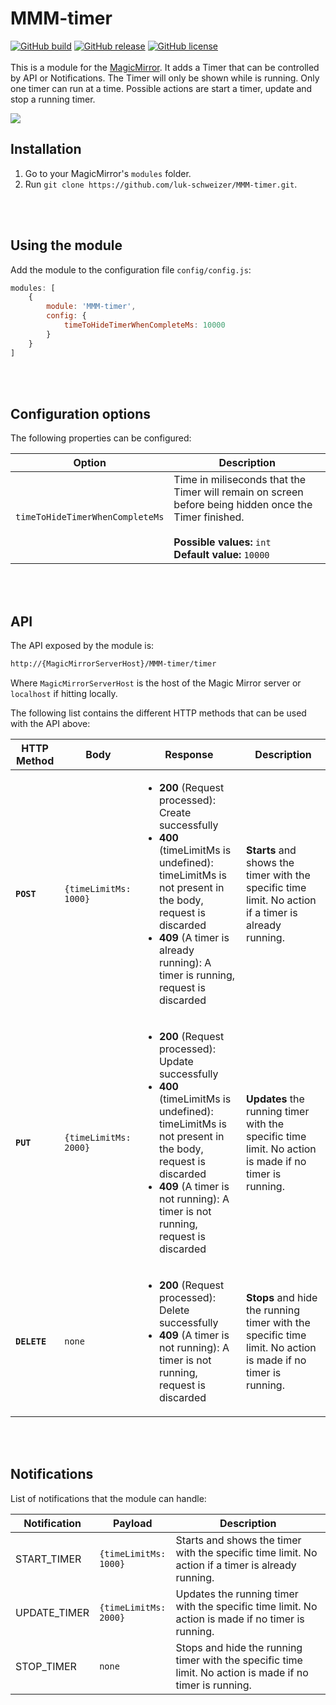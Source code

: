 # MMM-timer
[![GitHub build](https://github.com/luk-schweizer/MMM-timer/actions/workflows/node.js.yml/badge.svg)](https://github.com/luk-schweizer/MMM-timer/actions/workflows/node.js.yml)
[![GitHub release](https://img.shields.io/badge/release-v1.0.0-blue)](https://github.com/luk-schweizer/MMM-timer/releases/)
[![GitHub license](https://img.shields.io/badge/license-ISC-green)](https://github.com/luk-schweizer/MMM-timer/blob/master/LICENSE)
<br/><br/>This is a module for the [MagicMirror](https://github.com/MichMich/MagicMirror). It adds a Timer that can be controlled by API or Notifications.
The Timer will only be shown while is running. Only one timer can run at a time. Possible actions are start a timer, update and stop a running timer.

![](timer.gif)
   
## Installation
1. Go to your MagicMirror's `modules` folder.
2. Run `git clone https://github.com/luk-schweizer/MMM-timer.git`.

<br/>
<br/>

## Using the module
Add the module to the configuration file `config/config.js`:
````javascript
modules: [
	{
		module: 'MMM-timer',
		config: {
			timeToHideTimerWhenCompleteMs: 10000
		}
	}
]
````
<br/>
<br/>

## Configuration options

The following properties can be configured:

<table width="100%">
	<thead>
		<tr>
			<th>Option</th>
			<th width="100%">Description</th>
		</tr>
	<thead>
	<tbody>
		<tr>
			<td><code>timeToHideTimerWhenCompleteMs</code></td>
			<td>Time in miliseconds that the Timer will remain on screen before being hidden once the Timer finished.<br>
				<br><b>Possible values:</b> <code>int</code>
				<br><b>Default value:</b> <code>10000</code>
			</td>
		</tr>
	</tbody>
</table>

<br/>
<br/>

## API
The API exposed by the module is: 
```bash
http://{MagicMirrorServerHost}/MMM-timer/timer
```
Where `MagicMirrorServerHost` is the host of the Magic Mirror server or `localhost` if hitting locally.

The following list contains the different HTTP methods that can be used with the API above:

<table width="100%">
	<thead>
		<tr>
			<th>HTTP Method</th>
			<th>Body</th>
			<th>Response</th>
			<th>Description</th>
		</tr>
	<thead>
	<tbody>
		<tr>
			<td>
                <code><b>POST</b></code>
            </td>
			<td>
                <code>{timeLimitMs: 1000}</code>
            </td>
            <td>
                <ul>
                    <li><b>200</b> (Request processed): Create successfully </li>
                    <li><b>400</b> (timeLimitMs is undefined): timeLimitMs is not present in the body, request is discarded </li>
                    <li><b>409</b> (A timer is already running): A timer is running, request is discarded </li>
                </ul>
            </td>            
			<td>
                <b>Starts</b> and shows the timer with the specific time limit. No action if a timer is already running.
            </td>
		</tr>
		<tr>
			<td>
                <code><b>PUT</b></code>
            </td>
			<td>
                <code>{timeLimitMs: 2000}</code>
            </td>
            <td>
                <ul>
                    <li><b>200</b> (Request processed): Update successfully </li>
                    <li><b>400</b> (timeLimitMs is undefined): timeLimitMs is not present in the body, request is discarded </li>
                    <li><b>409</b> (A timer is not running): A timer is not running, request is discarded </li>
                </ul>
            </td>            
			<td>
                <b>Updates</b> the running timer with the specific time limit. No action is made if no timer is running.
            </td>
		</tr>
		<tr>
			<td>
                <code><b>DELETE</b></code>
            </td>
			<td>
                <code>none</code>
            </td>
            <td>
                <ul>
                    <li><b>200</b> (Request processed): Delete successfully </li>
                    <li><b>409</b> (A timer is not running): A timer is not running, request is discarded </li>
                </ul>
            </td>            
			<td>
                <b>Stops</b> and hide the running timer with the specific time limit. No action is made if no timer is running.
            </td>
		</tr>				
	</tbody>
</table>

<br/>
<br/>

## Notifications
List of notifications that the module can handle:
<table width="100%">
	<thead>
		<tr>
			<th>Notification</th>
			<th>Payload</th>
			<th width="100%">Description</th>
		</tr>
	<thead>
	<tbody>
		<tr>
			<td>START_TIMER</td>
			<td>
				<code>{timeLimitMs: 1000}</code>
			</td>
			<td>
                Starts and shows the timer with the specific time limit. No action if a timer is already running.
            </td>
		</tr>
		<tr>
			<td>UPDATE_TIMER</td>
			<td>
				<code>{timeLimitMs: 2000}</code>
			</td>
			<td>
                Updates the running timer with the specific time limit. No action is made if no timer is running.
            </td>
		</tr>
		<tr>
			<td>STOP_TIMER</td>
			<td>
				<code>none</code>
			</td>
			<td>
                Stops and hide the running timer with the specific time limit. No action is made if no timer is running.
            </td>
		</tr>				
	</tbody>
</table>